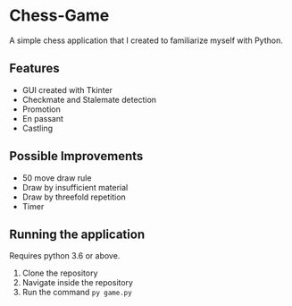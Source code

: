 # Chess-Game

A simple chess application that I created to familiarize myself with Python. 

## Features
- GUI created with Tkinter
- Checkmate and Stalemate detection
- Promotion
- En passant
- Castling

## Possible Improvements
- 50 move draw rule
- Draw by insufficient material
- Draw by threefold repetition
- Timer

## Running the application
Requires python 3.6 or above.

1. Clone the repository
2. Navigate inside the repository
3. Run the command `py game.py`
